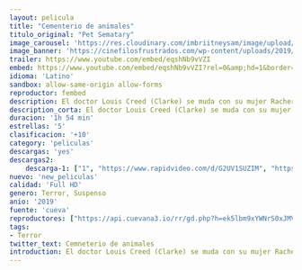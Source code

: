 ```yaml
---
layout: pelicula
title: "Cementerio de animales"
titulo_original: "Pet Sematary"
image_carousel: 'https://res.cloudinary.com/imbriitneysam/image/upload/v1557029077/cementerio-poster-min.jpg'
image_banner: 'https://cinefilosfrustrados.com/wp-content/uploads/2019/04/cementerio-de-animales-3.jpg'
trailer: https://www.youtube.com/embed/eqshNb9vVZI
embed: https://www.youtube.com/embed/eqshNb9vVZI?rel=0&amp;hd=1&border=0&wmode=opaque&enablejsapi=1&modestbranding=1&controls=1&showinfo=1
idioma: 'Latino'
sandbox: allow-same-origin allow-forms
reproductor: fembed
description: El doctor Louis Creed (Clarke) se muda con su mujer Racher (Seimetz) y sus dos hijos pequeños de Boston a un pueblecito de Maine, cerca del nuevo hogar de la familia descubrirá una terreno misterioso escondido entre los árboles. Cuando la tragedia llega, Louis hablará con su nuevo vecino, Jud Crandall (Lithgow), desencadenando una peligrosa reacción en cadena que desatará un mal de horribles consecuencias.
description_corta: El doctor Louis Creed (Clarke) se muda con su mujer Racher (Seimetz) y sus dos hijos pequeños de Boston a un pueblecito de Maine, cerca del nuevo hogar de la familia descubrirá una terreno misterioso escondido entre los árboles. Cuando la tragedia llega, Louis hablará con su nuevo vecino, Jud Crandall (Lithgow), desencadenando una peligrosa reacción en cadena que desatará un mal de horribles consecuencias.
duracion: '1h 54 min'
estrellas: '5'
clasificacion: '+10'
category: 'peliculas'
descargas: 'yes'
descargas2:
    descarga-1: ["1", "https://www.rapidvideo.com/d/G2UV1SUZIM", "https://www.google.com/s2/favicons?domain=openload.co","OpenLoad","https://res.cloudinary.com/imbriitneysam/image/upload/v1541473684/mexico.png", "Latino", "Full HD"]
nuevo: 'new_peliculas'
calidad: 'Full HD'
genero: Terror, Suspenso
anio: '2019'
fuente: 'cueva'
reproductores: ["https://api.cuevana3.io/rr/gd.php?h=ek5lbm9xYWNrS0xJMVp5b21KREk0dFBLbjVkaHhkRGdrOG1jbnBpUnhhS1ZrR21HcWRQYnc5TFJiSCtCbWNqU3FOV2xkcGVwck52U2xxQ0Jsc0hENHBxU3FadVkyUT09"]
tags:
- Terror
twitter_text: Cemneterio de animales
introduction: El doctor Louis Creed (Clarke) se muda con su mujer Racher (Seimetz) y sus dos hijos pequeños de Boston a un pueblecito de Maine, cerca del nuevo hogar de la familia descubrirá una terreno misterioso escondido entre los árboles. Cuando la tragedia llega, Louis hablará con su nuevo vecino, Jud Crandall (Lithgow), desencadenando una peligrosa reacción en cadena que desatará un mal de horribles consecuencias.
---
```



 







